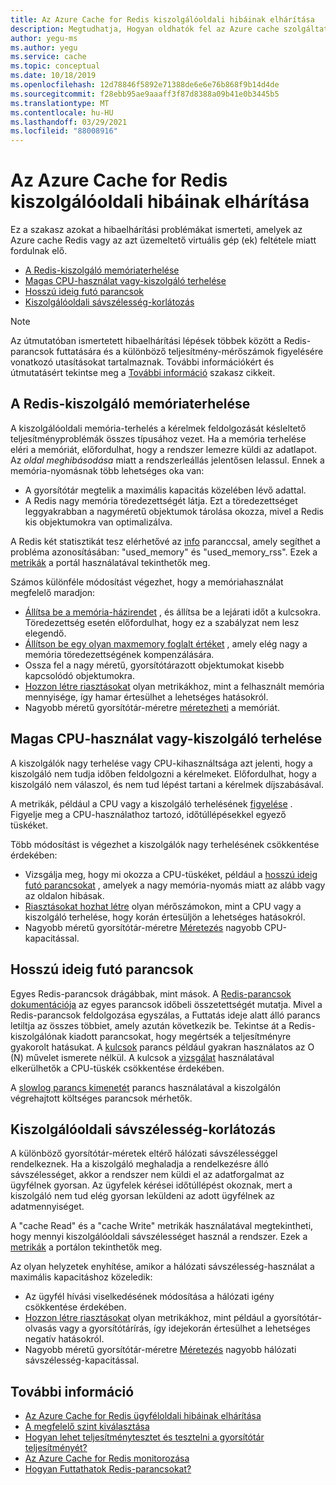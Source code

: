 ```yaml
---
title: Az Azure Cache for Redis kiszolgálóoldali hibáinak elhárítása
description: Megtudhatja, Hogyan oldhatók fel az Azure cache szolgáltatással kapcsolatos gyakori kiszolgálóoldali problémák a Redis, például a memória terhelése, a magas CPU-használat, a hosszan futó parancsok vagy a sávszélesség korlátozásai miatt.
author: yegu-ms
ms.author: yegu
ms.service: cache
ms.topic: conceptual
ms.date: 10/18/2019
ms.openlocfilehash: 12d78846f5892e71388de6e6e76b868f9b14d4de
ms.sourcegitcommit: f28ebb95ae9aaaff3f87d8388a09b41e0b3445b5
ms.translationtype: MT
ms.contentlocale: hu-HU
ms.lasthandoff: 03/29/2021
ms.locfileid: "88008916"
---
```

# <a name="troubleshoot-azure-cache-for-redis-server-side-issues"></a>Az Azure Cache for Redis kiszolgálóoldali hibáinak elhárítása

Ez a szakasz azokat a hibaelhárítási problémákat ismerteti, amelyek az Azure cache Redis vagy az azt üzemeltető virtuális gép (ek) feltétele miatt fordulnak elő.

- [A Redis-kiszolgáló memóriaterhelése](#memory-pressure-on-redis-server)
- [Magas CPU-használat vagy-kiszolgáló terhelése](#high-cpu-usage-or-server-load)
- [Hosszú ideig futó parancsok](#long-running-commands)
- [Kiszolgálóoldali sávszélesség-korlátozás](#server-side-bandwidth-limitation)

> [!NOTE]
> Az útmutatóban ismertetett hibaelhárítási lépések többek között a Redis-parancsok futtatására és a különböző teljesítmény-mérőszámok figyelésére vonatkozó utasításokat tartalmaznak. További információkért és útmutatásért tekintse meg a [További információ](#additional-information) szakasz cikkeit.
>

## <a name="memory-pressure-on-redis-server"></a>A Redis-kiszolgáló memóriaterhelése

A kiszolgálóoldali memória-terhelés a kérelmek feldolgozását késleltető teljesítményproblémák összes típusához vezet. Ha a memória terhelése eléri a memóriát, előfordulhat, hogy a rendszer lemezre küldi az adatlapot. Az _oldal meghibásodása_ miatt a rendszerleállás jelentősen lelassul. Ennek a memória-nyomásnak több lehetséges oka van:

- A gyorsítótár megtelik a maximális kapacitás közelében lévő adattal.
- A Redis nagy memória töredezettségét látja. Ezt a töredezettséget leggyakrabban a nagyméretű objektumok tárolása okozza, mivel a Redis kis objektumokra van optimalizálva.

A Redis két statisztikát tesz elérhetővé az [info](https://redis.io/commands/info) paranccsal, amely segíthet a probléma azonosításában: "used_memory" és "used_memory_rss". Ezek a [metrikák](cache-how-to-monitor.md#view-metrics-with-azure-monitor) a portál használatával tekinthetők meg.

Számos különféle módosítást végezhet, hogy a memóriahasználat megfelelő maradjon:

- [Állítsa be a memória-házirendet](cache-configure.md#maxmemory-policy-and-maxmemory-reserved) , és állítsa be a lejárati időt a kulcsokra. Töredezettség esetén előfordulhat, hogy ez a szabályzat nem lesz elegendő.
- [Állítson be egy olyan maxmemory foglalt értéket](cache-configure.md#maxmemory-policy-and-maxmemory-reserved) , amely elég nagy a memória töredezettségének kompenzálására.
- Ossza fel a nagy méretű, gyorsítótárazott objektumokat kisebb kapcsolódó objektumokra.
- [Hozzon létre riasztásokat](cache-how-to-monitor.md#alerts) olyan metrikákhoz, mint a felhasznált memória mennyisége, így hamar értesülhet a lehetséges hatásokról.
- Nagyobb méretű gyorsítótár-méretre [méretezheti](cache-how-to-scale.md) a memóriát.

## <a name="high-cpu-usage-or-server-load"></a>Magas CPU-használat vagy-kiszolgáló terhelése

A kiszolgálók nagy terhelése vagy CPU-kihasználtsága azt jelenti, hogy a kiszolgáló nem tudja időben feldolgozni a kérelmeket. Előfordulhat, hogy a kiszolgáló nem válaszol, és nem tud lépést tartani a kérelmek díjszabásával.

A metrikák, például a CPU vagy a kiszolgáló terhelésének [figyelése](cache-how-to-monitor.md#view-metrics-with-azure-monitor) . Figyelje meg a CPU-használathoz tartozó, időtúllépésekkel egyező tüskéket.

Több módosítást is végezhet a kiszolgálók nagy terhelésének csökkentése érdekében:

- Vizsgálja meg, hogy mi okozza a CPU-tüskéket, például a [hosszú ideig futó parancsokat](#long-running-commands) , amelyek a nagy memória-nyomás miatt az alább vagy az oldalon hibásak.
- [Riasztásokat hozhat létre](cache-how-to-monitor.md#alerts) olyan mérőszámokon, mint a CPU vagy a kiszolgáló terhelése, hogy korán értesüljön a lehetséges hatásokról.
- Nagyobb méretű gyorsítótár-méretre [Méretezés](cache-how-to-scale.md) nagyobb CPU-kapacitással.

## <a name="long-running-commands"></a>Hosszú ideig futó parancsok

Egyes Redis-parancsok drágábbak, mint mások. A [Redis-parancsok dokumentációja](https://redis.io/commands) az egyes parancsok időbeli összetettségét mutatja. Mivel a Redis-parancsok feldolgozása egyszálas, a Futtatás ideje alatt álló parancs letiltja az összes többiet, amely azután következik be. Tekintse át a Redis-kiszolgálónak kiadott parancsokat, hogy megértsék a teljesítményre gyakorolt hatásukat. A [kulcsok](https://redis.io/commands/keys) parancs például gyakran használatos az O (N) művelet ismerete nélkül. A kulcsok a [vizsgálat](https://redis.io/commands/scan) használatával elkerülhetők a CPU-tüskék csökkentése érdekében.

A [slowlog parancs kimenetét](https://redis.io/commands/slowlog) parancs használatával a kiszolgálón végrehajtott költséges parancsok mérhetők.

## <a name="server-side-bandwidth-limitation"></a>Kiszolgálóoldali sávszélesség-korlátozás

A különböző gyorsítótár-méretek eltérő hálózati sávszélességgel rendelkeznek. Ha a kiszolgáló meghaladja a rendelkezésre álló sávszélességet, akkor a rendszer nem küldi el az adatforgalmat az ügyfélnek gyorsan. Az ügyfelek kérései időtúllépést okoznak, mert a kiszolgáló nem tud elég gyorsan leküldeni az adott ügyfélnek az adatmennyiséget.

A "cache Read" és a "cache Write" metrikák használatával megtekintheti, hogy mennyi kiszolgálóoldali sávszélességet használ a rendszer. Ezek a [metrikák](cache-how-to-monitor.md#view-metrics-with-azure-monitor) a portálon tekinthetők meg.

Az olyan helyzetek enyhítése, amikor a hálózati sávszélesség-használat a maximális kapacitáshoz közeledik:

- Az ügyfél hívási viselkedésének módosítása a hálózati igény csökkentése érdekében.
- [Hozzon létre riasztásokat](cache-how-to-monitor.md#alerts) olyan metrikákhoz, mint például a gyorsítótár-olvasás vagy a gyorsítótárírás, így idejekorán értesülhet a lehetséges negatív hatásokról.
- Nagyobb méretű gyorsítótár-méretre [Méretezés](cache-how-to-scale.md) nagyobb hálózati sávszélesség-kapacitással.

## <a name="additional-information"></a>További információ

- [Az Azure Cache for Redis ügyféloldali hibáinak elhárítása](cache-troubleshoot-client.md)
- [A megfelelő szint kiválasztása](cache-overview.md#choosing-the-right-tier)
- [Hogyan lehet teljesítménytesztet és tesztelni a gyorsítótár teljesítményét?](cache-management-faq.md#how-can-i-benchmark-and-test-the-performance-of-my-cache)
- [Az Azure Cache for Redis monitorozása](cache-how-to-monitor.md)
- [Hogyan Futtathatok Redis-parancsokat?](cache-development-faq.md#how-can-i-run-redis-commands)
